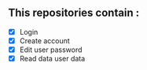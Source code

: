 ## This repositories contain :
- [x] Login
- [x] Create account
- [x] Edit user password
- [x] Read data user data
<br>
<br>
  
